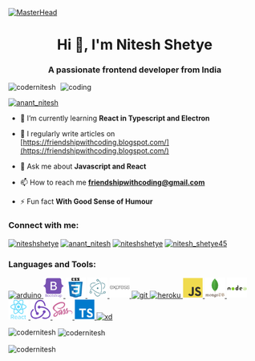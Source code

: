 [![MasterHead](https://miro.medium.com/max/1400/0*0O5n9x6pzlJ5qLkC.gif)](https://github.com/niteshshetye)
<h1 align="center">Hi 👋, I'm Nitesh Shetye</h1>
<h3 align="center">A passionate frontend developer from India</h3>
<img align="right" width="400" src="https://i.pinimg.com/originals/bd/4e/d3/bd4ed327189c2a56695beb91cd534570.gif" alt="coding" />

<p align="left"> <img src="https://komarev.com/ghpvc/?username=codernitesh&label=Profile%20views&color=0e75b6&style=flat" alt="codernitesh" /> </p>

<p align="left"> <a href="https://twitter.com/anant_nitesh" target="blank"><img src="https://img.shields.io/twitter/follow/anant_nitesh?logo=twitter&style=for-the-badge" alt="anant_nitesh" /></a> </p>

- 🌱 I’m currently learning **React in Typescript and Electron**

- 📝 I regularly write articles on [https://friendshipwithcoding.blogspot.com/](https://friendshipwithcoding.blogspot.com/)

- 💬 Ask me about **Javascript and React**

- 📫 How to reach me **friendshipwithcoding@gmail.com**

- ⚡ Fun fact **With Good Sense of Humour**

<h3 align="left">Connect with me:</h3>
<p align="left">
<a href="https://codepen.io/niteshshetye" target="blank"><img align="center" src="https://raw.githubusercontent.com/rahuldkjain/github-profile-readme-generator/master/src/images/icons/Social/codepen.svg" alt="niteshshetye" height="30" width="40" /></a>
<a href="https://twitter.com/anant_nitesh" target="blank"><img align="center" src="https://raw.githubusercontent.com/rahuldkjain/github-profile-readme-generator/master/src/images/icons/Social/twitter.svg" alt="anant_nitesh" height="30" width="40" /></a>
<a href="https://linkedin.com/in/niteshshetye" target="blank"><img align="center" src="https://raw.githubusercontent.com/rahuldkjain/github-profile-readme-generator/master/src/images/icons/Social/linked-in-alt.svg" alt="niteshshetye" height="30" width="40" /></a>
<a href="https://instagram.com/nitesh_shetye45" target="blank"><img align="center" src="https://raw.githubusercontent.com/rahuldkjain/github-profile-readme-generator/master/src/images/icons/Social/instagram.svg" alt="nitesh_shetye45" height="30" width="40" /></a>
</p>

<h3 align="left">Languages and Tools:</h3>
<p align="left"> <a href="https://www.arduino.cc/" target="_blank" rel="noreferrer"> <img src="https://cdn.worldvectorlogo.com/logos/arduino-1.svg" alt="arduino" width="40" height="40"/> </a> <a href="https://getbootstrap.com" target="_blank" rel="noreferrer"> <img src="https://raw.githubusercontent.com/devicons/devicon/master/icons/bootstrap/bootstrap-plain-wordmark.svg" alt="bootstrap" width="40" height="40"/> </a> <a href="https://www.w3schools.com/css/" target="_blank" rel="noreferrer"> <img src="https://raw.githubusercontent.com/devicons/devicon/master/icons/css3/css3-original-wordmark.svg" alt="css3" width="40" height="40"/> </a> <a href="https://www.electronjs.org" target="_blank" rel="noreferrer"> <img src="https://raw.githubusercontent.com/devicons/devicon/master/icons/electron/electron-original.svg" alt="electron" width="40" height="40"/> </a> <a href="https://expressjs.com" target="_blank" rel="noreferrer"> <img src="https://raw.githubusercontent.com/devicons/devicon/master/icons/express/express-original-wordmark.svg" alt="express" width="40" height="40"/> </a> <a href="https://git-scm.com/" target="_blank" rel="noreferrer"> <img src="https://www.vectorlogo.zone/logos/git-scm/git-scm-icon.svg" alt="git" width="40" height="40"/> </a> <a href="https://heroku.com" target="_blank" rel="noreferrer"> <img src="https://www.vectorlogo.zone/logos/heroku/heroku-icon.svg" alt="heroku" width="40" height="40"/> </a> <a href="https://developer.mozilla.org/en-US/docs/Web/JavaScript" target="_blank" rel="noreferrer"> <img src="https://raw.githubusercontent.com/devicons/devicon/master/icons/javascript/javascript-original.svg" alt="javascript" width="40" height="40"/> </a> <a href="https://www.mongodb.com/" target="_blank" rel="noreferrer"> <img src="https://raw.githubusercontent.com/devicons/devicon/master/icons/mongodb/mongodb-original-wordmark.svg" alt="mongodb" width="40" height="40"/> </a> <a href="https://nodejs.org" target="_blank" rel="noreferrer"> <img src="https://raw.githubusercontent.com/devicons/devicon/master/icons/nodejs/nodejs-original-wordmark.svg" alt="nodejs" width="40" height="40"/> </a> <a href="https://reactjs.org/" target="_blank" rel="noreferrer"> <img src="https://raw.githubusercontent.com/devicons/devicon/master/icons/react/react-original-wordmark.svg" alt="react" width="40" height="40"/> </a> <a href="https://redux.js.org" target="_blank" rel="noreferrer"> <img src="https://raw.githubusercontent.com/devicons/devicon/master/icons/redux/redux-original.svg" alt="redux" width="40" height="40"/> </a> <a href="https://sass-lang.com" target="_blank" rel="noreferrer"> <img src="https://raw.githubusercontent.com/devicons/devicon/master/icons/sass/sass-original.svg" alt="sass" width="40" height="40"/> </a> <a href="https://www.typescriptlang.org/" target="_blank" rel="noreferrer"> <img src="https://raw.githubusercontent.com/devicons/devicon/master/icons/typescript/typescript-original.svg" alt="typescript" width="40" height="40"/> </a> <a href="https://www.adobe.com/products/xd.html" target="_blank" rel="noreferrer"> <img src="https://cdn.worldvectorlogo.com/logos/adobe-xd.svg" alt="xd" width="40" height="40"/> </a> </p>

<p><img align="left" src="https://github-readme-stats.vercel.app/api/top-langs?username=codernitesh&show_icons=true&locale=en&layout=compact" alt="codernitesh" /></p>

<p>&nbsp;<img align="center" src="https://github-readme-stats.vercel.app/api?username=codernitesh&show_icons=true&locale=en" alt="codernitesh" /></p>

<p><img align="center" src="https://github-readme-streak-stats.herokuapp.com/?user=codernitesh&" alt="codernitesh" /></p>
